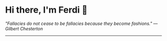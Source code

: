 <h1>Hi there, I'm Ferdi 👋</h1>

<p><em>
  "Fallacies do not cease to be fallacies because they become fashions." — Gilbert Chesterton
</em></p>

---

